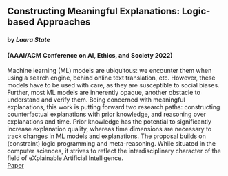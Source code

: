 ## Constructing Meaningful Explanations: Logic-based Approaches
#### by _Laura State_ 
#### (AAAI/ACM Conference on AI, Ethics, and Society 2022)
Machine learning (ML) models are ubiquitous: we encounter them when using a search engine, behind online text translation, etc. However, these models have to be used with care, as they are susceptible to social biases. Further, most ML models are inherently opaque, another obstacle to understand and verify them.
Being concerned with meaningful explanations, this work is putting forward two research paths: constructing counterfactual explanations with prior knowledge, and reasoning over explanations and time. Prior knowledge has the potential to significantly increase explanation quality, whereas time dimensions are necessary to track changes in ML models and explanations. The proposal builds on (constraint) logic programming and meta-reasoning. While situated in the computer sciences, it strives to reflect the interdisciplinary character of the field of eXplainable Artificial Intelligence.
\
[Paper](https://github.com/nobias-project/Publications/blob/main/state2022constructing.pdf)
